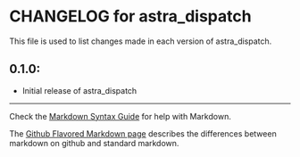 # CHANGELOG for astra_dispatch

This file is used to list changes made in each version of astra_dispatch.

## 0.1.0:

* Initial release of astra_dispatch

- - - 
Check the [Markdown Syntax Guide](http://daringfireball.net/projects/markdown/syntax) for help with Markdown.

The [Github Flavored Markdown page](http://github.github.com/github-flavored-markdown/) describes the differences between markdown on github and standard markdown.
